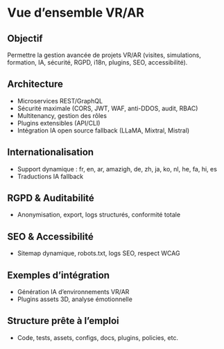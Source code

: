 # Vue d’ensemble VR/AR

## Objectif
Permettre la gestion avancée de projets VR/AR (visites, simulations, formation, IA, sécurité, RGPD, i18n, plugins, SEO, accessibilité).

## Architecture
- Microservices REST/GraphQL
- Sécurité maximale (CORS, JWT, WAF, anti-DDOS, audit, RBAC)
- Multitenancy, gestion des rôles
- Plugins extensibles (API/CLI)
- Intégration IA open source fallback (LLaMA, Mixtral, Mistral)

## Internationalisation
- Support dynamique : fr, en, ar, amazigh, de, zh, ja, ko, nl, he, fa, hi, es
- Traductions IA fallback

## RGPD & Auditabilité
- Anonymisation, export, logs structurés, conformité totale

## SEO & Accessibilité
- Sitemap dynamique, robots.txt, logs SEO, respect WCAG

## Exemples d’intégration
- Génération IA d’environnements VR/AR
- Plugins assets 3D, analyse émotionnelle

## Structure prête à l’emploi
- Code, tests, assets, configs, docs, plugins, policies, etc.

